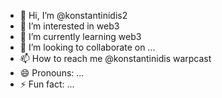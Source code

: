 - 👋 Hi, I’m @konstantinidis2
- 👀 I’m interested in web3
- 🌱 I’m currently learning web3
- 💞️ I’m looking to collaborate on ...
- 📫 How to reach me @konstantinidis  warpcast
- 😄 Pronouns: ...
- ⚡ Fun fact: ...

<!---
konstantinidis2/konstantinidis2 is a ✨ special ✨ repository because its `README.md` (this file) appears on your GitHub profile.
You can click the Preview link to take a look at your changes.
--->
